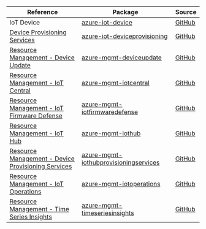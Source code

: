 | Reference | Package | Source |
|---|---|---|
|IoT Device|[azure-iot-device](https://pypi.org/project/azure-iot-device)|[GitHub](https://github.com/Azure/azure-sdk-for-python/blob/main/)|
|[Device Provisioning Services](iot-deviceprovisioning-readme.md)|[azure-iot-deviceprovisioning](https://pypi.org/project/azure-iot-deviceprovisioning)|[GitHub](https://github.com/Azure/azure-sdk-for-python/blob/main/sdk/iothub/azure-iot-deviceprovisioning)|
|[Resource Management - Device Update](mgmt-deviceupdate-readme.md)|[azure-mgmt-deviceupdate](https://pypi.org/project/azure-mgmt-deviceupdate)|[GitHub](https://github.com/Azure/azure-sdk-for-python/blob/main/sdk/deviceupdate/azure-mgmt-deviceupdate)|
|[Resource Management - IoT Central](mgmt-iotcentral-readme.md)|[azure-mgmt-iotcentral](https://pypi.org/project/azure-mgmt-iotcentral)|[GitHub](https://github.com/Azure/azure-sdk-for-python/blob/main/sdk/iothub/azure-mgmt-iotcentral)|
|[Resource Management - IoT Firmware Defense](mgmt-iotfirmwaredefense-readme.md)|[azure-mgmt-iotfirmwaredefense](https://pypi.org/project/azure-mgmt-iotfirmwaredefense)|[GitHub](https://github.com/Azure/azure-sdk-for-python/blob/main/sdk/iotfirmwaredefense/azure-mgmt-iotfirmwaredefense)|
|[Resource Management - IoT Hub](mgmt-iothub-readme.md)|[azure-mgmt-iothub](https://pypi.org/project/azure-mgmt-iothub)|[GitHub](https://github.com/Azure/azure-sdk-for-python/blob/main/sdk/iothub/azure-mgmt-iothub)|
|[Resource Management - Device Provisioning Services](mgmt-iothubprovisioningservices-readme.md)|[azure-mgmt-iothubprovisioningservices](https://pypi.org/project/azure-mgmt-iothubprovisioningservices)|[GitHub](https://github.com/Azure/azure-sdk-for-python/blob/main/sdk/iothub/azure-mgmt-iothubprovisioningservices)|
|[Resource Management - IoT Operations](mgmt-iotoperations-readme.md)|[azure-mgmt-iotoperations](https://pypi.org/project/azure-mgmt-iotoperations)|[GitHub](https://github.com/Azure/azure-sdk-for-python/blob/main/sdk/iotoperations/azure-mgmt-iotoperations)|
|[Resource Management - Time Series Insights](mgmt-timeseriesinsights-readme.md)|[azure-mgmt-timeseriesinsights](https://pypi.org/project/azure-mgmt-timeseriesinsights)|[GitHub](https://github.com/Azure/azure-sdk-for-python/blob/main/)|

